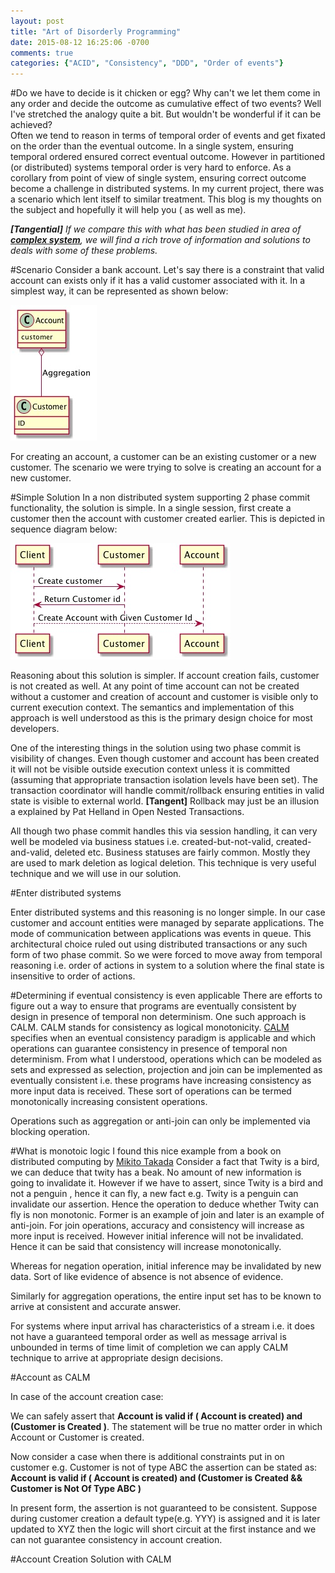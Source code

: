 ```yaml
---
layout: post
title: "Art of Disorderly Programming"
date: 2015-08-12 16:25:06 -0700
comments: true
categories: {"ACID", "Consistency", "DDD", "Order of events"}
---
```

#Do we have to decide is it chicken or egg?
Why can't we let them come in any order and decide the outcome as cumulative effect of two events? Well I've stretched the analogy quite a bit. But wouldn't be wonderful if it can be achieved?  
Often we tend to reason in terms of temporal order of events and get fixated on the order than the eventual outcome. In a single system, ensuring temporal ordered ensured correct eventual outcome. However in partitioned (or distributed) systems temporal order is very hard to enforce. As a corollary from point of view of single system, ensuring correct outcome become a challenge in distributed systems. In my current project, there was a scenario which lent itself to similar treatment. This blog is my thoughts on the subject and hopefully it will help you ( as well as me).

*__[Tangential]__ If we compare this with what has been studied in area of __[complex system][cs]__, we will find a rich trove of information and solutions to deals with some of these problems.*

#Scenario
Consider a bank account. Let's say there is a constraint that valid account can  exists only if it has a valid customer associated with it. In a simplest way, it can be represented as shown below:

![Alt text](/images/account-class-diagram.jpg)

For creating an account, a customer can be an existing customer or a new customer. The scenario we were trying to solve is creating an account for a new customer.


#Simple Solution
In a non distributed system supporting 2 phase commit functionality, the solution is simple. In a single session, first create a customer then the account with customer created earlier. This is depicted in sequence diagram below:

![Alt text](/images/create-account-seq.jpg)

Reasoning about this solution is simpler. If account creation fails, customer is not created as well. At any point of time account can not be created without a customer and creation of account and customer is visible only to current execution context. The semantics and implementation of this approach is well understood as this is the primary design choice for most developers.

One of the interesting things in the solution using two phase commit is visibility of changes. Even though customer and account has been created it will not be visible outside execution context unless it is committed (assuming that appropriate transaction isolation levels have been set). The transaction coordinator will handle commit/rollback ensuring entities in valid state is visible to external world. __[Tangent]__ Rollback may just be an illusion a explained by Pat Helland in Open Nested Transactions.


 All though two phase commit handles this via session handling, it can very well be modeled via business statues i.e. created-but-not-valid, created-and-valid, deleted etc. Business statuses are fairly common. Mostly they are used to mark deletion as logical deletion. This technique is very useful technique and we will use in our solution. 

#Enter distributed systems

Enter distributed systems and this reasoning is no longer simple. In our case customer and account entities were managed by separate applications. The mode of communication between applications was events in queue. This architectural choice ruled out using distributed transactions or any such form of two phase commit. So we were forced to move away from temporal reasoning i.e. order of actions in system to a solution where the final state is insensitive to order of actions.


#Determining if eventual consistency is even applicable
There are efforts to figure out a way to ensure that programs are eventually consistent by design in presence of temporal non determinism. One such approach is CALM. CALM stands for consistency as logical monotonicity. [CALM][calm] specifies when an eventual consistency paradigm is applicable and which operations can guarantee consistency in presence of temporal non determinism. From what I understood, operations which can be modeled as sets and expressed as selection, projection and join can be implemented as eventually consistent i.e. these programs have increasing consistency as more input data is received. These sort of operations can be termed monotonically increasing consistent operations. 

Operations such as aggregation or anti-join can only be implemented via blocking operation. 

#What is monotoic logic
I found this nice example from a book on distributed computing by [Mikito Takada][dist]
Consider a fact that Twity is a bird, we can deduce that twity has a beak. No amount of new information is going to invalidate it. However if we have to assert, since Twity is a bird and not a penguin , hence it can fly, a new fact e.g. Twity is a penguin can invalidate our assertion. Hence the operation to deduce whether Twity can fly is non monotonic. Former is an example of join and later is an example of anti-join. For join operations, accuracy and consistency will increase as more input is received. However initial inference will not be invalidated. Hence it can be said that consistency will increase monotonically. 

Whereas for negation operation, initial inference may be invalidated by new data. Sort of like evidence of absence is not absence of evidence. 

Similarly for aggregation operations, the entire input set has to be known to arrive at consistent and accurate answer.


For systems where input arrival has characteristics of a stream i.e. it does not have a guaranteed temporal order as well as message arrival is unbounded in terms of time limit of completion we can apply CALM technique to arrive at appropriate design decisions. 


#Account as CALM

In case of the account creation case:

We can safely assert that
__Account is valid if ( Account is created) and (Customer is Created )__. The statement will be true no matter order in which Account or Customer is created. 

Now consider a case when there is additional constraints put in on customer e.g. Customer is not of type ABC the assertion can be stated as:
__Account is valid if ( Account is created) and (Customer is Created && Customer is Not Of Type ABC )__

In present form, the assertion is not guaranteed to be consistent. Suppose during customer creation a default type(e.g. YYY) is assigned and it is later updated to XYZ then the logic will short circuit at the first instance and we can not guarantee consistency in account creation. 


#Account Creation Solution with CALM




[cs]:http://www.eolss.net/sample-chapters/c15/E1-29-01-00.pdf
[calm]:http://db.cs.berkeley.edu/jmh/calm-cidr-short.pdf
[ec-bailis]:https://queue.acm.org/detail.cfm?id=2462076
[dist]:http://book.mixu.net/distsys/index.html
